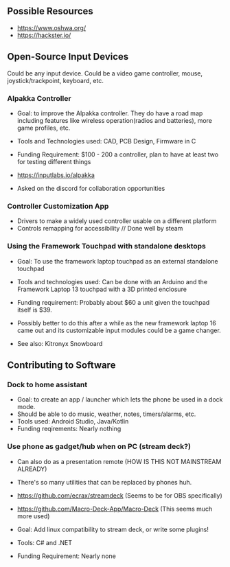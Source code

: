 ## Possible Resources
- https://www.oshwa.org/
- https://hackster.io/

## Open-Source Input Devices
Could be any input device. Could be a video game controller, mouse, joystick/trackpoint, keyboard, etc. 
### Alpakka Controller
- Goal: to improve the Alpakka controller. They do have a road map including features like wireless operation(radios and batteries), more game profiles, etc.
- Tools and Technologies used: CAD, PCB Design, Firmware in C
- Funding Requirement: $100 - 200 a controller, plan to have at least two for testing different things

- https://inputlabs.io/alpakka
- Asked on the discord for collaboration opportunities

### Controller Customization App
- Drivers to make a widely used controller usable on a different platform
- Controls remapping for accessibility // Done well by steam

### Using the Framework Touchpad with standalone desktops
- Goal: To use the framework laptop touchpad as an external standalone touchpad
- Tools and technologies used: Can be done with an Arduino and the Framework Laptop 13 touchpad with a 3D printed enclosure
- Funding requirement: Probably about $60 a unit given the touchpad itself is $39.

- Possibly better to do this after a while as the new framework laptop 16 came out and its customizable input modules could be a game changer.
- See also: Kitronyx Snowboard

## Contributing to Software
### Dock to home assistant
- Goal: to create an app / launcher which lets the phone be used in a dock mode.
- Should be able to do music, weather, notes, timers/alarms, etc.
- Tools used: Android Studio, Java/Kotlin
- Funding reqirements: Nearly nothing

### Use phone as gadget/hub when on PC (stream deck?)
- Can also do as a presentation remote (HOW IS THIS NOT MAINSTREAM ALREADY)
- There's so many utilities that can be replaced by phones huh. 
- https://github.com/ecrax/streamdeck (Seems to be for OBS specifically)
- https://github.com/Macro-Deck-App/Macro-Deck (This seems much more used)

- Goal: Add linux compatibility to stream deck, or write some plugins!
- Tools: C# and .NET
- Funding Requirement: Nearly none

